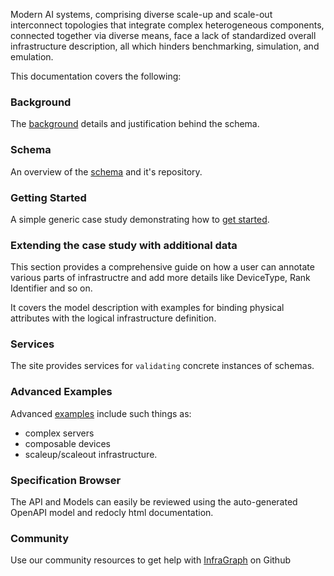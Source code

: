 Modern AI systems, comprising diverse scale-up and scale-out interconnect topologies that integrate complex heterogeneous components, connected together via diverse means, face a lack of standardized overall infrastructure description, all which hinders benchmarking, simulation, and emulation.

This documentation covers the following:

### Background
The [background](background.md) details and justification behind the schema.

### Schema
An overview of the [schema](schema.md) and it's repository.

### Getting Started
A simple generic case study demonstrating how to [get started](create.md).

### Extending the case study with additional data
This section provides a comprehensive guide on how a user can annotate various parts of infrastructre and add more details like DeviceType, Rank Identifier and so on.

It covers the model description with examples for binding physical attributes with the logical infrastructure definition.

### Services
The site provides services for `validating` concrete instances of schemas.

### Advanced Examples
Advanced [examples](examples.md) include such things as:

- complex servers
- composable devices
- scaleup/scaleout infrastructure.

### Specification Browser
The API and Models can easily be reviewed using the auto-generated OpenAPI model and redocly html documentation.

### Community
Use our community resources to get help with [InfraGraph](https://github.com/Keysight/infragraph) on Github


